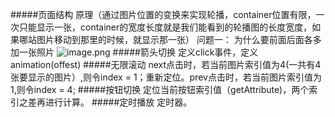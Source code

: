 
#####页面结构
原理（通过图片位置的变换来实现轮播，container位置有限，一次只能显示一张，container的宽度长度就是我们能看到的轮播图的长度宽度，如果哪站图片移动到那里的时候，就显示那一张）
问题一：
为什么要前面后面各多加一张照片
![image.png](https://upload-images.jianshu.io/upload_images/7728915-da6f6996ee578225.png?imageMogr2/auto-orient/strip%7CimageView2/2/w/1240)
#####箭头切换
 定义click事件，定义animation(offest)
#####无限滚动
next点击时，若当前图片索引值为4(一共有4张要显示的图片）,则令index = 1；重新定位。prev点击时，若当前图片索引值为1,则令index = 4;
#####按钮切换
定位当前按钮索引值（getAttribute)，两个索引之差再进行计算。
#####定时播放
定时器。
